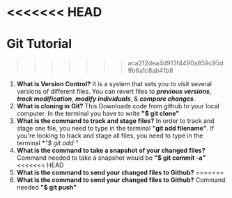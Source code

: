<<<<<<< HEAD
=======
# Git Tutorial
>>>>>>> aca212dea4d913f4490a859c95d9b6a1c8ab41b8
1. **What is Version Control?** It is a system that sets you to visit several versions of different files. You can revert files to ***previous versions***, ***track modification***, ***modify individuals***, & ***compare changes***.
1. **What is cloning in Git?** This Downloads code from github to your local computer. In the terminal you have to write **"$ git clone"** 
1. **What is the command to track and stage files?** In  order to track and stage one file, you need to type in the terminal **"git add filename"**. If you're looking to track and stage all files, you need to type in the terminal **"$ git add *"**
1. **What is the command to take a snapshot of your changed files?** Command needed to take a snapshot would be **"$ git commit -a"**
<<<<<<< HEAD
1. **What is the command to send your changed files to Github?**
=======
1. **What is the command to send your changed files to Github?** Command needed **"$ git push"**
